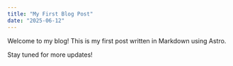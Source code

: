 ```yaml
---
title: "My First Blog Post"
date: "2025-06-12"
---
```


Welcome to my blog! This is my first post written in Markdown using Astro.

Stay tuned for more updates!